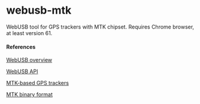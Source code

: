 # webusb-mtk

WebUSB tool for GPS trackers with MTK chipset. Requires Chrome browser, at least version 61.

#### References

[WebUSB overview](https://developers.google.com/web/updates/2016/03/access-usb-devices-on-the-web)

[WebUSB API](https://wicg.github.io/webusb/)

[MTK-based GPS trackers](https://www.bt747.org/compatible_gps)

[MTK binary format](https://www.gpsbabel.org/htmldoc-development/fmt_mtk-bin.html)
